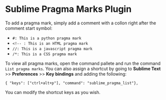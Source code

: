 # Sublime Pragma Marks Plugin

To add a pragma mark, simply add a comment with a collon right after the comment start symbol:

- `#: This is a python pragma mark`
- `<!-- : This is an HTML pragma mark`
- `//: This is a javascript pragma mark`
- `/*: This is a CSS pragma mark`

To view all pragma marks, open the command pallete and run the command `List pragma marks`. You can also assign a shortcut by going to **Sublime Text** >> **Preferences** >> **Key bindings** and adding the following:

`{ "keys": ["ctrl+alt+p"], "command": "sublime_pragma_list"},`

You can modify the shortcut keys as you wish.